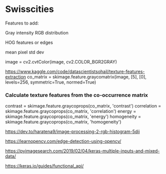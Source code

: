 # Swisscities

Features to add:

Gray intensity
RGB distribution

HOG features or edges

mean pixel
std dev

image = cv2.cvtColor(image, cv2.COLOR_BGR2GRAY)


https://www.kaggle.com/code/datascientistsohail/texture-features-extraction
co_matrix = skimage.feature.graycomatrix(image, [5], [0], levels=256, symmetric=True, normed=True)

### Calculate texture features from the co-occurrence matrix
contrast = skimage.feature.graycoprops(co_matrix, 'contrast')
correlation = skimage.feature.graycoprops(co_matrix, 'correlation')
energy = skimage.feature.graycoprops(co_matrix, 'energy')
homogeneity = skimage.feature.graycoprops(co_matrix, 'homogeneity')


https://dev.to/haratena9/image-processing-2-rgb-histogram-5dii

https://learnopencv.com/edge-detection-using-opencv/

https://pyimagesearch.com/2019/02/04/keras-multiple-inputs-and-mixed-data/

https://keras.io/guides/functional_api/


